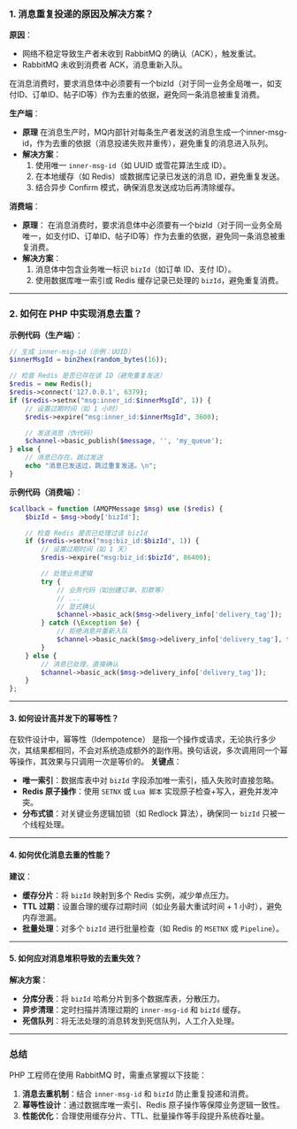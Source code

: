 ### **1. 消息重复投递的原因及解决方案？**  
**原因**：  
- 网络不稳定导致生产者未收到 RabbitMQ 的确认（ACK），触发重试。  
- RabbitMQ 未收到消费者 ACK，消息重新入队。  

 在消息消费时，要求消息体中必须要有一个bizId（对于同一业务全局唯一，如支付ID、订单ID、帖子ID等）作为去重的依据，避免同一条消息被重复消费。

**生产端**：
- **原理**
    在消息生产时，MQ内部针对每条生产者发送的消息生成一个inner-msg-id，作为去重的依据（消息投递失败并重传），避免重复的消息进入队列。
- **解决方案**：  
  1. 使用唯一 `inner-msg-id`（如 UUID 或雪花算法生成 ID）。  
  2. 在本地缓存（如 Redis）或数据库记录已发送的消息 ID，避免重复发送。  
  3. 结合异步 Confirm 模式，确保消息发送成功后再清除缓存。  


**消费端**：  
- **原理**：
在消息消费时，要求消息体中必须要有一个bizId（对于同一业务全局唯一，如支付ID、订单ID、帖子ID等）作为去重的依据，避免同一条消息被重复消费。
- **解决方案**：  
  1. 消息体中包含业务唯一标识 `bizId`（如订单 ID、支付 ID）。  
  2. 使用数据库唯一索引或 Redis 缓存记录已处理的 `bizId`，避免重复消费。  

---

### **2. 如何在 PHP 中实现消息去重？**  
**示例代码（生产端）**：  
```php
// 生成 inner-msg-id（示例：UUID）
$innerMsgId = bin2hex(random_bytes(16));

// 检查 Redis 是否已存在该 ID（避免重复发送）
$redis = new Redis();
$redis->connect('127.0.0.1', 6379);
if ($redis->setnx("msg:inner_id:$innerMsgId", 1)) {
    // 设置过期时间（如 1 小时）
    $redis->expire("msg:inner_id:$innerMsgId", 3600);

    // 发送消息（伪代码）
    $channel->basic_publish($message, '', 'my_queue');
} else {
    // 消息已存在，跳过发送
    echo "消息已发送过，跳过重复发送。\n";
}
```

**示例代码（消费端）**：  
```php
$callback = function (AMQPMessage $msg) use ($redis) {
    $bizId = $msg->body['bizId'];

    // 检查 Redis 是否已处理过该 bizId
    if ($redis->setnx("msg:biz_id:$bizId", 1)) {
        // 设置过期时间（如 1 天）
        $redis->expire("msg:biz_id:$bizId", 86400);

        // 处理业务逻辑
        try {
            // 业务代码（如创建订单、扣款等）
            // ...
            // 显式确认
            $channel->basic_ack($msg->delivery_info['delivery_tag']);
        } catch (\Exception $e) {
            // 拒绝消息并重新入队
            $channel->basic_nack($msg->delivery_info['delivery_tag'], false, true);
        }
    } else {
        // 消息已处理，直接确认
        $channel->basic_ack($msg->delivery_info['delivery_tag']);
    }
};
```

---

#### **3. 如何设计高并发下的幂等性？**  
在软件设计中，幂等性（Idempotence） 是指一个操作或请求，无论执行多少次，其结果都相同，不会对系统造成额外的副作用。换句话说，多次调用同一个幂等操作，其效果与只调用一次是等价的。
**关键点**：  
- **唯一索引**：数据库表中对 `bizId` 字段添加唯一索引，插入失败时直接忽略。  
- **Redis 原子操作**：使用 `SETNX` 或 `Lua 脚本` 实现原子检查+写入，避免并发冲突。  
- **分布式锁**：对关键业务逻辑加锁（如 Redlock 算法），确保同一 `bizId` 只被一个线程处理。  

---

#### **4. 如何优化消息去重的性能？**  
**建议**：  
- **缓存分片**：将 `bizId` 映射到多个 Redis 实例，减少单点压力。  
- **TTL 过期**：设置合理的缓存过期时间（如业务最大重试时间 + 1 小时），避免内存泄漏。  
- **批量处理**：对多个 `bizId` 进行批量检查（如 Redis 的 `MSETNX` 或 `Pipeline`）。  

---

#### **5. 如何应对消息堆积导致的去重失效？**  
**解决方案**：  
- **分库分表**：将 `bizId` 哈希分片到多个数据库表，分散压力。  
- **异步清理**：定时扫描并清理过期的 `inner-msg-id` 和 `bizId` 缓存。  
- **死信队列**：将无法处理的消息转发到死信队列，人工介入处理。  

---

### **总结**
PHP 工程师在使用 RabbitMQ 时，需重点掌握以下技能：  
1. **消息去重机制**：结合 `inner-msg-id` 和 `bizId` 防止重复投递和消费。  
2. **幂等性设计**：通过数据库唯一索引、Redis 原子操作等保障业务逻辑一致性。  
3. **性能优化**：合理使用缓存分片、TTL、批量操作等手段提升系统吞吐量。